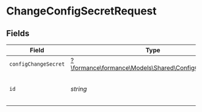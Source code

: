 # ChangeConfigSecretRequest


## Fields

| Field                                                                                             | Type                                                                                              | Required                                                                                          | Description                                                                                       | Example                                                                                           |
| ------------------------------------------------------------------------------------------------- | ------------------------------------------------------------------------------------------------- | ------------------------------------------------------------------------------------------------- | ------------------------------------------------------------------------------------------------- | ------------------------------------------------------------------------------------------------- |
| `configChangeSecret`                                                                              | [?\formance\formance\Models\Shared\ConfigChangeSecret](../../Models/Shared/ConfigChangeSecret.md) | :heavy_minus_sign:                                                                                | N/A                                                                                               |                                                                                                   |
| `id`                                                                                              | *string*                                                                                          | :heavy_check_mark:                                                                                | Config ID                                                                                         | 4997257d-dfb6-445b-929c-cbe2ab182818                                                              |